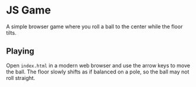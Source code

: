# JS Game

A simple browser game where you roll a ball to the center while the floor tilts.

## Playing

Open `index.html` in a modern web browser and use the arrow keys to move the ball. The floor slowly shifts as if balanced on a pole, so the ball may not roll straight.
